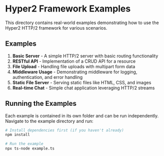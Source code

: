 # Hyper2 Framework Examples

This directory contains real-world examples demonstrating how to use the Hyper2 HTTP/2 framework for various scenarios.

## Examples

1. **Basic Server** - A simple HTTP/2 server with basic routing functionality
2. **RESTful API** - Implementation of a CRUD API for a resource
3. **File Upload** - Handling file uploads with multipart form data
4. **Middleware Usage** - Demonstrating middleware for logging, authentication, and error handling
5. **Static File Server** - Serving static files like HTML, CSS, and images
6. **Real-time Chat** - Simple chat application leveraging HTTP/2 streams

## Running the Examples

Each example is contained in its own folder and can be run independently. Navigate to the example directory and run:

```bash
# Install dependencies first (if you haven't already)
npm install

# Run the example
npx ts-node example.ts
